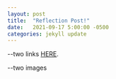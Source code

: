 ```yaml
---
layout: post
title:  "Reflection Post!"
date:   2021-09-17 5:00:00 -0500
categories: jekyll update
---
```




--two links
[HERE](https://hendrix-cs.github.io/csci340/labs/jekyllmods.html).

--two images
